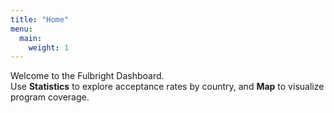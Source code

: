 ```yaml
---
title: "Home"
menu:
  main:
    weight: 1
---
```


Welcome to the Fulbright Dashboard.  
Use **Statistics** to explore acceptance rates by country, and **Map** to visualize program coverage.
